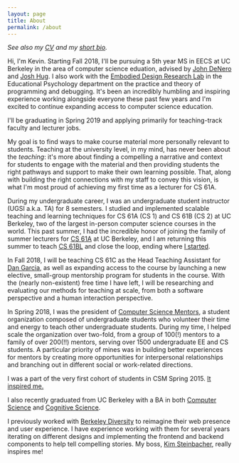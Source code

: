 ```yaml
---
layout: page
title: About
permalink: /about
---
```


*See also my [CV](/cv) and my [short bio](/bio).*

Hi, I'm Kevin. Starting Fall 2018, I'll be pursuing a 5th year MS in EECS at UC
Berkeley in the area of computer science eduation, advised by [John DeNero][]
and [Josh Hug][]. I also work with the [Embodied Design Research Lab][EDRL] in
the Educational Psychology department on the practice and theory of programming
and debugging. It's been an incredibly humbling and inspiring experience
working alongside everyone these past few years and I'm excited to continue
expanding access to computer science education.

I'll be graduating in Spring 2019 and applying primarily for teaching-track
faculty and lecturer jobs.

My goal is to find ways to make course material more personally relevant to
students. Teaching at the university level, in my mind, has never been about
the *teaching*: it's more about finding a compelling a narrative and context
for students to engage with the material and then providing students the right
pathways and support to make their own learning possible. That, along with
building the right connections with my staff to convey this vision, is what I'm
most proud of achieving my first time as a lecturer for CS 61A.

During my undergraduate career, I was an undergraduate student instructor (UGSI
a.k.a. TA) for 8 semesters. I studied and implemented scalable teaching and
learning techniques for CS 61A (CS 1) and CS 61B (CS 2) at UC Berkeley, two of
the largest in-person computer science courses in the world. This past summer,
I had the incredible honor of joining the family of summer lecturers for [CS
61A][] at UC Berkeley, and I am returning this summer to teach [CS 61BL][] and
close the loop, ending where [I started][CS 61BL SU16 Staff].

In Fall 2018, I will be teaching CS 61C as the Head Teaching Assistant for [Dan
Garcia][], as well as expanding access to the course by launching a new elective,
small-group mentorship program for students in the course. With the (nearly
non-existent) free time I have left, I will be researching and evaluating our
methods for teaching at scale, from both a software perspective and a human
interaction perspective.

In Spring 2018, I was the president of [Computer Science Mentors][], a student
organization composed of undergraduate students who volunteer their time and
energy to teach other undergraduate students. During my time, I helped scale
the organization over two-fold, from a group of 100(!) mentors to a family of
over 200(!!) mentors, serving over 1500 undergraduate EE and CS students. A
particular priority of mines was in building better experiences for mentors by
creating more opportunities for interpersonal relationships and branching out
in different social or work-related directions.

I was a part of the very first cohort of students in CSM Spring 2015. [It
inspired me.][Year One]

I also recently graduated from UC Berkeley with a BA in both [Computer
Science][] and [Cognitive Science][].

I previously worked with [Berkeley Diversity][] to reimagine their web presence
and user experience. I have experience working with them for several years
iterating on different designs and implementing the frontend and backend
components to help tell compelling stories. My boss, [Kim Steinbacher][],
really inspires me!

[John DeNero]: http://denero.org/
[Josh Hug]: http://www.dailycal.org/2017/06/19/thank-josh-hug/
[Dan Garcia]: https://people.eecs.berkeley.edu/~ddgarcia/
[EDRL]: https://edrl.berkeley.edu/
[CS 61A]: http://inst.eecs.berkeley.edu/~cs61a/su17/
[CS 61BL]: https://cs61bl.org/su18
[CS 61BL SU16 Staff]: https://cs61bl.org/su16/staff.html
[Computer Science Mentors]: https://csmentors.berkeley.edu/
[Year One]: /2016/08/22/Year-One.html
[Computer Science]: https://eecs.berkeley.edu/academics/undergraduate/cs-ba
[Cognitive Science]: http://cogsci.berkeley.edu/
[Berkeley Diversity]: https://diversity.berkeley.edu
[Kim Steinbacher]: http://www.berkeley.edu/news/berkeleyan/2005/08/03_steinbacher.shtml
